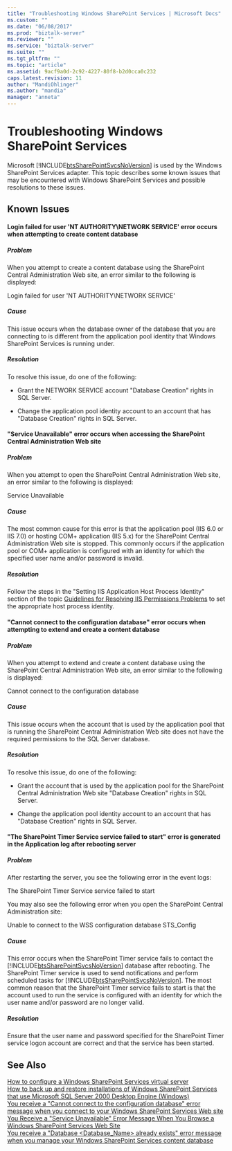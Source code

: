 ```yaml
---
title: "Troubleshooting Windows SharePoint Services | Microsoft Docs"
ms.custom: ""
ms.date: "06/08/2017"
ms.prod: "biztalk-server"
ms.reviewer: ""
ms.service: "biztalk-server"
ms.suite: ""
ms.tgt_pltfrm: ""
ms.topic: "article"
ms.assetid: 9acf9a0d-2c92-4227-80f8-b2d0cca0c232
caps.latest.revision: 11
author: "MandiOhlinger"
ms.author: "mandia"
manager: "anneta"
---
```

# Troubleshooting Windows SharePoint Services
Microsoft [!INCLUDE[btsSharePointSvcsNoVersion](../includes/btssharepointsvcsnoversion-md.md)] is used by the Windows SharePoint Services adapter. This topic describes some known issues that may be encountered with Windows SharePoint Services and possible resolutions to these issues.  
  
## Known Issues  
  
#### Login failed for user 'NT AUTHORITY\NETWORK SERVICE' error occurs when attempting to create content database  
  
##### Problem  
 When you attempt to create a content database using the SharePoint Central Administration Web site, an error similar to the following is displayed:  
  
 Login failed for user 'NT AUTHORITY\NETWORK SERVICE'  
  
##### Cause  
 This issue occurs when the database owner of the database that you are connecting to is different from the application pool identity that Windows SharePoint Services is running under.  
  
##### Resolution  
 To resolve this issue, do one of the following:  
  
-   Grant the NETWORK SERVICE account "Database Creation" rights in SQL Server.  
  
-   Change the application pool identity account to an account that has "Database Creation" rights in SQL Server.  
  
#### "Service Unavailable" error occurs when accessing the SharePoint Central Administration Web site  
  
##### Problem  
 When you attempt to open the SharePoint Central Administration Web site, an error similar to the following is displayed:  
  
 Service Unavailable  
  
##### Cause  
 The most common cause for this error is that the application pool (IIS 6.0 or IIS 7.0) or hosting COM+ application (IIS 5.x) for the SharePoint Central Administration Web site is stopped. This commonly occurs if the application pool or COM+ application is configured with an identity for which the specified user name and/or password is invalid.  
  
##### Resolution  
 Follow the steps in the "Setting IIS Application Host Process Identity" section of the topic [Guidelines for Resolving IIS Permissions Problems](../core/guidelines-for-resolving-iis-permissions-problems.md) to set the appropriate host process identity.  
  
#### "Cannot connect to the configuration database" error occurs when attempting to extend and create a content database  
  
##### Problem  
 When you attempt to extend and create a content database using the SharePoint Central Administration Web site, an error similar to the following is displayed:  
  
 Cannot connect to the configuration database  
  
##### Cause  
 This issue occurs when the account that is used by the application pool that is running the SharePoint Central Administration Web site does not have the required permissions to the SQL Server database.  
  
##### Resolution  
 To resolve this issue, do one of the following:  
  
-   Grant the account that is used by the application pool for the SharePoint Central Administration Web site "Database Creation" rights in SQL Server.  
  
-   Change the application pool identity account to an account that has "Database Creation" rights in SQL Server.  
  
#### "The SharePoint Timer Service service failed to start" error is generated in the Application log after rebooting server  
  
##### Problem  
 After restarting the server, you see the following error in the event logs:  
  
 The SharePoint Timer Service service failed to start  
  
 You may also see the following error when you open the SharePoint Central Administration site:  
  
 Unable to connect to the WSS configuration database STS_Config  
  
##### Cause  
 This error occurs when the SharePoint Timer service fails to contact the [!INCLUDE[btsSharePointSvcsNoVersion](../includes/btssharepointsvcsnoversion-md.md)] database after rebooting. The SharePoint Timer service is used to send notifications and perform scheduled tasks for [!INCLUDE[btsSharePointSvcsNoVersion](../includes/btssharepointsvcsnoversion-md.md)]. The most common reason that the SharePoint Timer service fails to start is that the account used to run the service is configured with an identity for which the user name and/or password are no longer valid.  
  
##### Resolution  
 Ensure that the user name and password specified for the SharePoint Timer service logon account are correct and that the service has been started.  
  
## See Also  
 [How to configure a Windows SharePoint Services virtual server](http://support.microsoft.com/kb/832769)   
 [How to back up and restore installations of Windows SharePoint Services that use Microsoft SQL Server 2000 Desktop Engine (Windows)](http://support.microsoft.com/kb/833797)   
 [You receive a "Cannot connect to the configuration database" error message when you connect to your Windows SharePoint Services Web site](http://support.microsoft.com/kb/823287)   
 [You Receive a "Service Unavailable" Error Message When You Browse a Windows SharePoint Services Web Site](http://support.microsoft.com/kb/823552)   
 [You receive a "Database <Database_Name> already exists" error message when you manage your Windows SharePoint Services content database](http://support.microsoft.com/kb/828815)